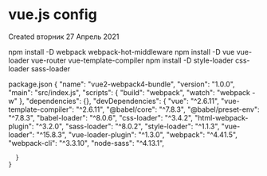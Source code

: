 # vue.js config
Created вторник 27 Апрель 2021

npm install -D webpack webpack-hot-middleware
npm install -D vue vue-loader vue-router vue-template-compiler
npm install -D style-loader css-loader sass-loader

package.json
	{
	  "name": "vue2-webpack4-bundle",
	  "version": "1.0.0",
	  "main": "src/index.js",
	  "scripts": {
	    "build": "webpack",
	    "watch": "webpack -w"
	  },
	  "dependencies": {},
	  "devDependencies": {
	    "vue": "^2.6.11",
	    "vue-template-compiler": "^2.6.11",
	    "@babel/core": "^7.8.3",
	    "@babel/preset-env": "^7.8.3",
	    "babel-loader": "^8.0.6",
	    "css-loader": "^3.4.2",
	    "html-webpack-plugin": "^3.2.0",
	    "sass-loader": "^8.0.2",
	    "style-loader": "^1.1.3",
	    "vue-loader": "^15.8.3",
	    "vue-loader-plugin": "^1.3.0",
	    "webpack": "^4.41.5",
	    "webpack-cli": "^3.3.10",
	    "node-sass": "^4.13.1",
	
	  }
	}

